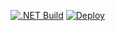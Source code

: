 
[![.NET Build](https://github.com/palladiumkenya/dwh-live-gis/actions/workflows/dotnet.yml/badge.svg)](https://github.com/palladiumkenya/dwh-live/actions/workflows/dotnet.yml)
[![Deploy](https://github.com/palladiumkenya/dwh-live-gis/actions/workflows/depoly.yml/badge.svg)](https://github.com/palladiumkenya/dwh-live/actions/workflows/depoly.yml)
